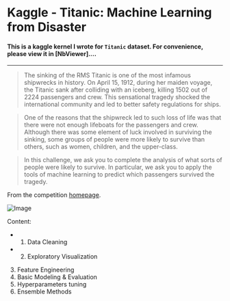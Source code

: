 # Kaggle - Titanic: Machine Learning from Disaster
#### This is a kaggle kernel I wrote for `Titanic` dataset. For convenience, please view it in [NbViewer]....
------------------------
>The sinking of the RMS Titanic is one of the most infamous shipwrecks in history.  On April 15, 1912, during her maiden voyage, the Titanic sank after colliding with an iceberg, killing 1502 out of 2224 passengers and crew.  This sensational tragedy shocked the international community and led to better safety regulations for ships.

>One of the reasons that the shipwreck led to such loss of life was that there were not enough lifeboats for the passengers and crew.  Although there was some element of luck involved in surviving the sinking, some groups of people were more likely to survive than others, such as women, children, and the upper-class.

>In this challenge, we ask you to complete the analysis of what sorts of people were likely to survive. In particular, we ask you to apply the tools of machine learning to predict which passengers survived the tragedy.

From the competition [homepage](http://www.kaggle.com/c/titanic-gettingStarted).




![Image](http://a3.qpic.cn/psb?/V107khlM1bLYMn/YgCcZdpUwL2f67Nk0LymNVgtogg1Lkol3mKjkSyjrQs!/b/dG0BAAAAAAAA&bo=YAOAAgAAAAARB9E!&rf=viewer_4)


Content:
- 1. Data Cleaning
- 2. Exploratory Visualization
3. Feature Engineering
4. Basic Modeling & Evaluation
5. Hyperparameters tuning
6. Ensemble Methods
